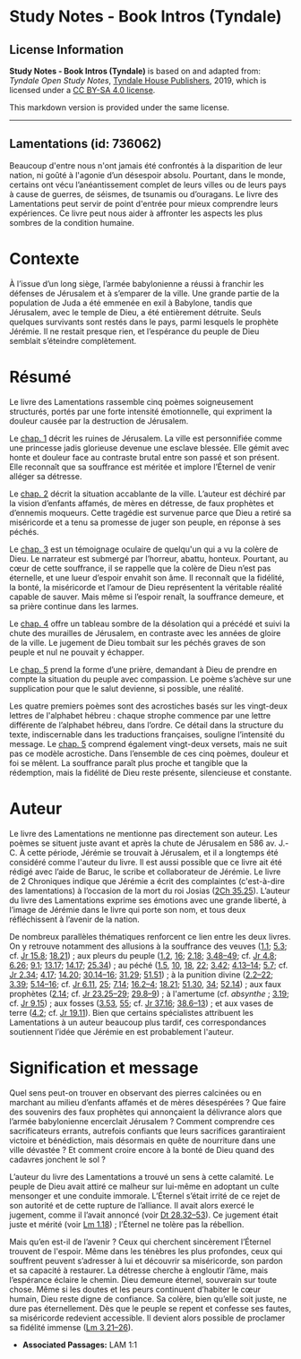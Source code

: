 # Study Notes - Book Intros (Tyndale)

## License Information

**Study Notes - Book Intros (Tyndale)** is based on and adapted from: _Tyndale Open Study Notes_, [Tyndale House Publishers](https://tyndaleopenresources.com/), 2019, which is licensed under a [CC BY-SA 4.0 license](https://creativecommons.org/licenses/by-sa/4.0/legalcode.en).

This markdown version is provided under the same license.



--------------------------------

## Lamentations (id: 736062)

Beaucoup d'entre nous n'ont jamais été confrontés à la disparition de leur nation, ni goûté à l'agonie d’un désespoir absolu. Pourtant, dans le monde, certains ont vécu l’anéantissement complet de leurs villes ou de leurs pays à cause de guerres, de séismes, de tsunamis ou d’ouragans. Le livre des Lamentations peut servir de point d'entrée pour mieux comprendre leurs expériences. Ce livre peut nous aider à affronter les aspects les plus sombres de la condition humaine.

Contexte
========

À l’issue d’un long siège, l’armée babylonienne a réussi à franchir les défenses de Jérusalem et à s’emparer de la ville. Une grande partie de la population de Juda a été emmenée en exil à Babylone, tandis que Jérusalem, avec le temple de Dieu, a été entièrement détruite. Seuls quelques survivants sont restés dans le pays, parmi lesquels le prophète Jérémie. Il ne restait presque rien, et l’espérance du peuple de Dieu semblait s’éteindre complètement.

Résumé
======

Le livre des Lamentations rassemble cinq poèmes soigneusement structurés, portés par une forte intensité émotionnelle, qui expriment la douleur causée par la destruction de Jérusalem.

Le [chap. 1](https://ref.ly/Lam1:1-Lam1:22) décrit les ruines de Jérusalem. La ville est personnifiée comme une princesse jadis glorieuse devenue une esclave blessée. Elle gémit avec honte et douleur face au contraste brutal entre son passé et son présent. Elle reconnaît que sa souffrance est méritée et implore l’Éternel de venir alléger sa détresse.

Le [chap. 2](https://ref.ly/Lam2:1-Lam2:22) décrit la situation accablante de la ville. L’auteur est déchiré par la vision d’enfants affamés, de mères en détresse, de faux prophètes et d’ennemis moqueurs. Cette tragédie est survenue parce que Dieu a retiré sa miséricorde et a tenu sa promesse de juger son peuple, en réponse à ses péchés.

Le [chap. 3](https://ref.ly/Lam3:1-Lam3:66) est un témoignage oculaire de quelqu'un qui a vu la colère de Dieu. Le narrateur est submergé par l’horreur, abattu, honteux. Pourtant, au cœur de cette souffrance, il se rappelle que la colère de Dieu n’est pas éternelle, et une lueur d’espoir envahit son âme. Il reconnaît que la fidélité, la bonté, la miséricorde et l’amour de Dieu représentent la véritable réalité capable de sauver. Mais même si l’espoir renaît, la souffrance demeure, et sa prière continue dans les larmes.

Le [chap. 4](https://ref.ly/Lam4:1-Lam4:22) offre un tableau sombre de la désolation qui a précédé et suivi la chute des murailles de Jérusalem, en contraste avec les années de gloire de la ville. Le jugement de Dieu tombait sur les péchés graves de son peuple et nul ne pouvait y échapper.

Le [chap. 5](https://ref.ly/Lam5:1-Lam5:22) prend la forme d’une prière, demandant à Dieu de prendre en compte la situation du peuple avec compassion. Le poème s’achève sur une supplication pour que le salut devienne, si possible, une réalité.

Les quatre premiers poèmes sont des acrostiches basés sur les vingt\-deux lettres de l'alphabet hébreu : chaque strophe commence par une lettre différente de l’alphabet hébreu, dans l’ordre. Ce détail dans la structure du texte, indiscernable dans les traductions françaises, souligne l’intensité du message. Le [chap. 5](https://ref.ly/Lam5:1-Lam5:22) comprend également vingt\-deux versets, mais ne suit pas ce modèle acrostiche. Dans l’ensemble de ces cinq poèmes, douleur et foi se mêlent. La souffrance paraît plus proche et tangible que la rédemption, mais la fidélité de Dieu reste présente, silencieuse et constante.

Auteur
======

Le livre des Lamentations ne mentionne pas directement son auteur. Les poèmes se situent juste avant et après la chute de Jérusalem en 586 av. J.\-C. À cette période, Jérémie se trouvait à Jérusalem, et il a longtemps été considéré comme l'auteur du livre. Il est aussi possible que ce livre ait été rédigé avec l’aide de Baruc, le scribe et collaborateur de Jérémie. Le livre de 2 Chroniques indique que Jérémie a écrit des complaintes (c'est\-à\-dire des lamentations) à l’occasion de la mort du roi Josias ([2Ch 35\.25](https://ref.ly/2Chr35:25)). L’auteur du livre des Lamentations exprime ses émotions avec une grande liberté, à l’image de Jérémie dans le livre qui porte son nom, et tous deux réfléchissent à l’avenir de la nation.

De nombreux parallèles thématiques renforcent ce lien entre les deux livres. On y retrouve notamment des allusions à la souffrance des veuves ([1\.1](https://ref.ly/Lam1:1); [5\.3](https://ref.ly/Lam5:3); cf. [Jr 15\.8](https://ref.ly/Jer15:8); [18\.21](https://ref.ly/Jer18:21)) ; aux pleurs du peuple ([1\.2](https://ref.ly/Lam1:2), [16](https://ref.ly/Lam1:16); [2\.18](https://ref.ly/Lam2:18); [3\.48–49](https://ref.ly/Lam3:48-Lam3:49); cf. [Jr 4\.8](https://ref.ly/Jer4:8); [6\.26](https://ref.ly/Jer6:26); [9\.1](https://ref.ly/Jer9:1); [13\.17](https://ref.ly/Jer13:17); [14\.17](https://ref.ly/Jer14:17); [25\.34](https://ref.ly/Jer25:34)) ; au péché ([1\.5](https://ref.ly/Lam1:5), [10](https://ref.ly/Lam1:10), [18](https://ref.ly/Lam1:18), [22](https://ref.ly/Lam1:22); [3\.42](https://ref.ly/Lam3:42); [4\.13–14](https://ref.ly/Lam4:13-Lam4:14); [5\.7](https://ref.ly/Lam5:7); cf. [Jr 2\.34](https://ref.ly/Jer2:34); [4\.17](https://ref.ly/Jer4:17); [14\.20](https://ref.ly/Jer14:20); [30\.14–16](https://ref.ly/Jer30:14-Jer30:16); [31\.29](https://ref.ly/Jer31:29); [51\.51](https://ref.ly/Jer51:51)) ; à la punition divine ([2\.2–22](https://ref.ly/Lam2:2-Lam2:22); [3\.39](https://ref.ly/Lam3:39); [5\.14–16](https://ref.ly/Lam5:14-Lam5:16); cf. [Jr 6\.11](https://ref.ly/Jer6:11), [25](https://ref.ly/Jer6:25); [7\.14](https://ref.ly/Jer7:14); [16\.2–4](https://ref.ly/Jer16:2-Jer16:4); [18\.21](https://ref.ly/Jer18:21); [51\.30](https://ref.ly/Jer51:30), [34](https://ref.ly/Jer51:34); [52\.14](https://ref.ly/Jer52:14)) ; aux faux prophètes ([2\.14](https://ref.ly/Lam2:14); cf. [Jr 23\.25–29](https://ref.ly/Jer23:25-Jer23:29); [29\.8–9](https://ref.ly/Jer29:8-Jer29:9)) ; à l'amertume (cf. *absynthe* ; [3\.19](https://ref.ly/Lam3:19); cf. [Jr 9\.15](https://ref.ly/Jer9:15)) ; aux fosses ([3\.53](https://ref.ly/Lam3:53), [55](https://ref.ly/Lam3:55); cf. [Jr 37\.16](https://ref.ly/Jer37:16); [38\.6–13](https://ref.ly/Jer38:6-Jer38:13)) ; et aux vases de terre ([4\.2](https://ref.ly/Lam4:2); cf. [Jr 19\.11](https://ref.ly/Jer19:11)). Bien que certains spécialistes attribuent les Lamentations à un auteur beaucoup plus tardif, ces correspondances soutiennent l’idée que Jérémie en est probablement l'auteur.

Signification et message
========================

Quel sens peut\-on trouver en observant des pierres calcinées ou en marchant au milieu d’enfants affamés et de mères désespérées ? Que faire des souvenirs des faux prophètes qui annonçaient la délivrance alors que l’armée babylonienne encerclait Jérusalem ? Comment comprendre ces sacrificateurs errants, autrefois confiants que leurs sacrifices garantiraient victoire et bénédiction, mais désormais en quête de nourriture dans une ville dévastée ? Et comment croire encore à la bonté de Dieu quand des cadavres jonchent le sol ?

L’auteur du livre des Lamentations a trouvé un sens à cette calamité. Le peuple de Dieu avait attiré ce malheur sur lui\-même en adoptant un culte mensonger et une conduite immorale. L’Éternel s’était irrité de ce rejet de son autorité et de cette rupture de l’alliance. Il avait alors exercé le jugement, comme il l’avait annoncé (voir [Dt 28\.32–53](https://ref.ly/Deut28:32-Deut28:53)). Ce jugement était juste et mérité (voir [Lm 1\.18](https://ref.ly/Lam1:18)) ; l’Éternel ne tolère pas la rébellion.

Mais qu’en est\-il de l’avenir ? Ceux qui cherchent sincèrement l’Éternel trouvent de l'espoir. Même dans les ténèbres les plus profondes, ceux qui souffrent peuvent s’adresser à lui et découvrir sa miséricorde, son pardon et sa capacité à restaurer. La détresse cherche à engloutir l’âme, mais l’espérance éclaire le chemin. Dieu demeure éternel, souverain sur toute chose. Même si les doutes et les peurs continuent d’habiter le cœur humain, Dieu reste digne de confiance. Sa colère, bien qu’elle soit juste, ne dure pas éternellement. Dès que le peuple se repent et confesse ses fautes, sa miséricorde redevient accessible. Il devient alors possible de proclamer sa fidélité immense ([Lm 3\.21–26](https://ref.ly/Lam3:21-Lam3:26)).

* **Associated Passages:** LAM 1:1

